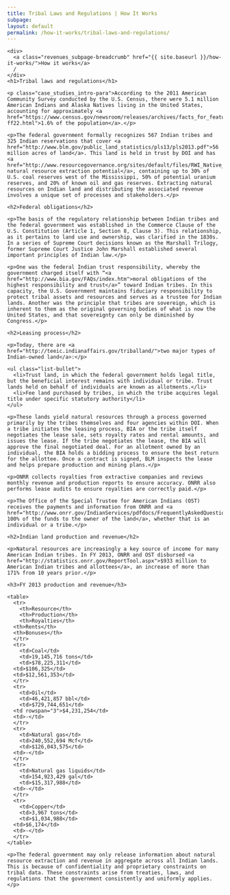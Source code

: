 ```yaml
---
title: Tribal Laws and Regulations | How It Works
subpage:
layout: default
permalink: /how-it-works/tribal-laws-and-regulations/
---
```


<div class="container-outer container-padded">

  <article class="container-left-7">

    <div>
      <a class="revenues_subpage-breadcrumb" href="{{ site.baseurl }}/how-it-works/">How it works</a>
      /
    </div>
    <h1>Tribal laws and regulations</h1>

    <p class="case_studies_intro-para">According to the 2011 American Community Survey conducted by the U.S. Census, there were 5.1 million American Indians and Alaska Natives living in the United States, accounting for approximately <a href="https://www.census.gov/newsroom/releases/archives/facts_for_features_special_editions/cb12-ff22.html">1.6% of the population</a>.</p>

    <p>The federal government formally recognizes 567 Indian tribes and 325 Indian reservations that cover <a href="http://www.blm.gov/public_land_statistics/pls13/pls2013.pdf">56 million acres of land</a>. This land is held in trust by DOI and has <a href="http://www.resourcegovernance.org/sites/default/files/RWI_Native_American_Lands_2011.pdf">significant natural resource extraction potential</a>, containing up to 30% of U.S. coal reserves west of the Mississippi, 50% of potential uranium reserves, and 20% of known oil and gas reserves. Extracting natural resources on Indian land and distributing the associated revenue involves a unique set of processes and stakeholders.</p>

    <h2>Federal obligations</h2>

    <p>The basis of the regulatory relationship between Indian tribes and the federal government was established in the Commerce Clause of the U.S. Constitution (Article 1, Section 8, Clause 3). This relationship, as it pertains to land use and ownership, was clarified in the 1830s. In a series of Supreme Court decisions known as the Marshall Trilogy, former Supreme Court Justice John Marshall established several important principles of Indian law.</p>

    <p>One was the federal Indian trust responsibility, whereby the government charged itself with “<a href="http://www.bia.gov/FAQs/index.htm">moral obligations of the highest responsibility and trust</a>” toward Indian tribes. In this capacity, the U.S. Government maintains fiduciary responsibility to protect tribal assets and resources and serves as a trustee for Indian lands. Another was the principle that tribes are sovereign, which is inherent to them as the original governing bodies of what is now the United States, and that sovereignty can only be diminished by Congress.</p>

    <h2>Leasing process</h2>

    <p>Today, there are <a href="http://teeic.indianaffairs.gov/triballand/">two major types of Indian-owned land</a>:</p>

    <ul class="list-bullet">
  	  <li>Trust land, in which the federal government holds legal title, but the beneficial interest remains with individual or tribe. Trust lands held on behalf of individuals are known as allotments.</li>
  	  <li>Fee land purchased by tribes, in which the tribe acquires legal title under specific statutory authority</li>
    </ul>

    <p>These lands yield natural resources through a process governed primarily by the tribes themselves and four agencies within DOI. When a tribe initiates the leasing process, BIA or the tribe itself negotiates the lease sale, sets royalty rates and rental amounts, and issues the lease. If the tribe negotiates the lease, the BIA will approve the final negotiated deal. For an allotment owned by an individual, the BIA holds a bidding process to ensure the best return for the allottee. Once a contract is signed, BLM inspects the lease and helps prepare production and mining plans.</p>

    <p>ONRR collects royalties from extractive companies and reviews monthly revenue and production reports to ensure accuracy. ONRR also performs lease audits to ensure royalties are correctly paid.</p>

    <p>The Office of the Special Trustee for American Indians (OST) receives the payments and information from ONRR and <a href="http://www.onrr.gov/IndianServices/pdfdocs/FrequentlyAskedQuestion.pdf">disburses 100% of the funds to the owner of the land</a>, whether that is an individual or a tribe.</p>

    <h2>Indian land production and revenue</h2>

    <p>Natural resources are increasingly a key source of income for many American Indian tribes. In FY 2013, ONRR and OST disbursed <a href="http://statistics.onrr.gov/ReportTool.aspx">$933 million to American Indian tribes and allottees</a>, an increase of more than 171% from 10 years prior.</p>

    <h3>FY 2013 production and revenue</h3>

    <table>
      <tr>
        <th>Resource</th>
        <th>Production</th>
        <th>Royalties</th>
  	  <th>Rents</th>
  	  <th>Bonuses</th>
      </tr>
      <tr>
        <td>Coal</td>
        <td>19,145,716 tons</td>
        <td>$78,225,311</td>
  	  <td>$106,325</td>
  	  <td>$12,561,353</td>
      </tr>
      <tr>
        <td>Oil</td>
        <td>46,421,857 bbl</td>
        <td>$729,744,651</td>
  	  <td rowspan="3">$4,231,254</td>
  	  <td>-</td>
      </tr>
      <tr>
        <td>Natural gas</td>
        <td>240,552,694 Mcf</td>
        <td>$126,043,575</td>
  	  <td>-</td>
      </tr>
      <tr>
        <td>Natural gas liquids</td>
        <td>154,923,429 gal</td>
        <td>$15,317,988</td>
  	  <td>-</td>
      </tr>
      <tr>
        <td>Copper</td>
        <td>3,967 tons</td>
        <td>$1,034,988</td>
  	  <td>$6,174</td>
  	  <td>-</td>
      </tr>
    </table>

    <p>The federal government may only release information about natural resource extraction and revenue in aggregate across all Indian lands. This is because of confidentiality and proprietary constraints on tribal data. These constraints arise from treaties, laws, and regulations that the government consistently and uniformly applies.</p>

  </article>

</div>

